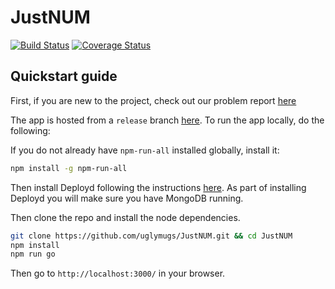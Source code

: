 # JustNUM

[![Build Status](https://travis-ci.org/uglymugs/JustNUM.svg?branch=master)](https://travis-ci.org/uglymugs/JustNUM) [![Coverage Status](https://coveralls.io/repos/github/uglymugs/JustNUM/badge.svg?branch=master)](https://coveralls.io/github/uglymugs/JustNUM?branch=master)

## Quickstart guide

First, if you are new to the project, check out our problem report [here](https://github.com/uglymugs/JustNUM/blob/master/problem-report.md)

The app is hosted from a `release` branch [here](http://uglymugs-justnum.herokuapp.com/). To run the app locally, do the following:

If you do not already have `npm-run-all` installed globally, install it:

```bash
npm install -g npm-run-all
```
Then install Deployd following the instructions [here](http://docs.deployd.com/docs/getting-started/installing-deployd.html). As part of installing Deployd you will make sure you have MongoDB running.

Then clone the repo and install the node dependencies.

```bash
git clone https://github.com/uglymugs/JustNUM.git && cd JustNUM
npm install
npm run go
```

Then go to `http://localhost:3000/` in your browser. 
